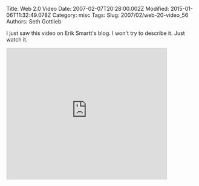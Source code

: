 Title: Web 2.0 Video
Date: 2007-02-07T20:28:00.002Z
Modified: 2015-01-06T11:32:49.078Z
Category: misc
Tags: 
Slug: 2007/02/web-20-video_56
Authors: Seth Gottlieb

I just saw this video on Erik Smartt's blog. I won't try to describe it. Just watch it.  

  
<object height="350" width="425">  

<param name="movie" value="http://www.youtube.com/v/6gmP4nk0EOE"/>

  

<param name="wmode" value="transparent"/>

  

<embed height="350" src="http://www.youtube.com/v/6gmP4nk0EOE" type="application/x-shockwave-flash" width="425" wmode="transparent"/>

</object>  
